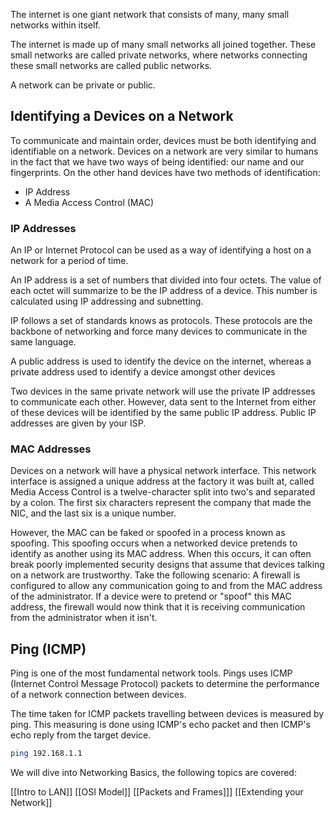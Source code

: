 The internet is one giant network that consists of many, many small networks within itself. 

The internet is made up of many small networks all joined together. These small networks are called private networks, where networks connecting these small networks are called public networks.

A network can be private or public. 

## Identifying a Devices on a Network

To communicate and maintain order, devices must be both identifying and identifiable on a network. Devices on a network are very similar to humans in the fact that we have two ways of being identified: our name and our fingerprints. On the other hand devices have two methods of identification:
* IP Address 
* A Media Access Control (MAC)
### IP Addresses 

An IP or Internet Protocol can be used as a way of identifying a host on a network for a period of time.

An IP address is a set of numbers that divided into four octets. The value of each octet will summarize to be the IP address of a device. This number is calculated using IP addressing and subnetting. 

IP follows a set of standards knows as protocols. These protocols are the backbone of networking and force many devices to communicate in the same language. 

A public address is used to identify the device on the internet, whereas a private address used to identify a device amongst other devices 

Two devices in the same private network will use the private IP addresses to communicate each other. However, data sent to the Internet from either of these devices will be identified by the same public IP address. Public IP addresses are given by your ISP.     

### MAC Addresses

Devices on a network will have a physical network interface. This network interface is assigned a unique address at the factory it was built at, called Media Access Control is a twelve-character split into two's and separated by a colon. The first six characters represent the company that made the NIC, and the last six is a unique number. 

However, the MAC can be faked or spoofed in a process known as spoofing. This spoofing occurs when a networked device pretends to identify as another using its MAC address. When this occurs, it can often break poorly implemented security designs that assume that devices talking on a network are trustworthy. Take the following scenario: A firewall is configured to allow any communication going to and from the MAC address of the administrator. If a device were to pretend or "spoof" this MAC address, the firewall would now think that it is receiving communication from the administrator when it isn't.

## Ping (ICMP)

Ping is one of the most fundamental network tools.  Pings uses ICMP (Internet Control Message Protocol) packets to determine the performance of a network connection between devices. 

The time taken for ICMP packets travelling between devices is measured by ping. This measuring is done using ICMP's echo packet and then ICMP's echo reply from the target device. 

```BASH
ping 192.168.1.1
```

We will dive into Networking Basics, the following topics are covered:

[[Intro to LAN]]
[[OSI Model]]
[[Packets and Frames]]]
[[Extending your Network]]